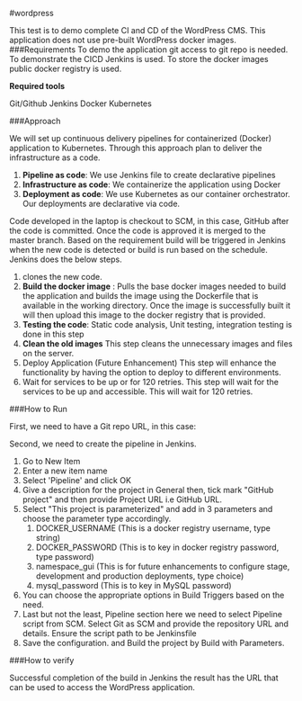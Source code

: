 #wordpress

This test is to demo complete CI and CD of the WordPress CMS.
This application does not use pre-built WordPress docker images.
###Requirements
To demo the application git access to git repo is needed. To demonstrate the CICD Jenkins is used. To store the docker images public docker registry is used.

**Required tools**

Git/Github
Jenkins
Docker
Kubernetes

###Approach

We will set up continuous delivery pipelines for containerized (Docker) application to Kubernetes. Through this approach plan to deliver the infrastructure as a code.

1. **Pipeline as code**: We use Jenkins file to create declarative pipelines
2. **Infrastructure as code**: We containerize the application using Docker
3. **Deployment as code**: We use Kubernetes as our container orchestrator. Our deployments are declarative via code.

Code developed in the laptop is checkout to SCM, in this case, GitHub after the code is committed. Once the code is approved it is merged to the master branch. Based on the requirement build will be triggered in Jenkins when the new code is detected or build is run based on the schedule.
Jenkins does the below steps.
1. clones the new code.
2. **Build the docker image** :
Pulls the base docker images needed to build the application and builds the image using the Dockerfile that is available in the working directory. Once the image is successfully built it will then upload this image to the docker registry that is provided.
3. **Testing the code**: 
Static code analysis, Unit testing, integration testing is done in this step
4. **Clean the old images**
This step cleans the unnecessary images and files on the server.
5. Deploy Application (Future Enhancement)
This step will enhance the functionality by having the option to deploy to different environments.
6. Wait for services to be up or for 120 retries.
This step will wait for the services to be up and accessible. This will wait for 120 retries.

###How to Run

First, we need to have a Git repo URL, in this case:

Second, we need to create the pipeline in Jenkins.
1. Go to New Item
2. Enter a new item name
3. Select 'Pipeline' and click OK
4. Give a description for the project in General then, tick mark "GitHub project" and then provide Project URL i.e GitHub URL.
5. Select "This project is parameterized" and add in 3 parameters and choose the parameter type accordingly.    
    1. DOCKER_USERNAME (This is a docker registry username, type string)
    2. DOCKER_PASSWORD (This is to key in docker registry password, type password)
    3. namespace_gui (This is for future enhancements to configure stage, development and production deployments, type choice)
    4. mysql_password (This is to key in MySQL password)
6. You can choose the appropriate options in Build Triggers based on the need.
7. Last but not the least, Pipeline section here we need to select Pipeline script from SCM. Select Git as SCM and provide the repository URL and details.
   Ensure the script path to be Jenkinsfile
8. Save the configuration. and Build the project by Build with Parameters.

###How to verify

Successful completion of the build in Jenkins the result has the URL that can be used to access the WordPress application.